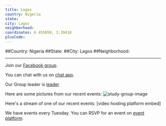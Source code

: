 ```yaml
---
title: Lagos
country: Nigeria
state: 
city: Lagos
neighborhood: 
coordinates: 6.455058, 3.39418
plusCode:
---
```


##Country: Nigeria
##State: 
##City: Lagos
##Neighborhood: 
*****
Join our [Facebook group](https://www.facebook.com/groups/free.code.camp.lagos).

You can chat with us on [chat app]().

Our Group leader is [leader]()

Here are some pictures from our recent events:
![study-group-image](https://scontent-dft4-2.xx.fbcdn.net/v/t1.0-9/15622659_1171815909522114_1489651884259638733_n.jpg?oh=aa44772f87e432aac8a71f7d33367e4f&oe=595B5D7E)

Here's a stream of one of our recent events:
[video hosting platform embed]

We have events every Tuesday. You can RSVP for an event on [event platform]().
